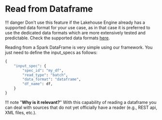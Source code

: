# Read from Dataframe

!!! danger
    Don't use this feature if the Lakehouse Engine already has a supported data format for your use case, as in that case it is preferred to use the dedicated data formats which are more extensively tested and predictable. Check the supported data formats [here](../../../reference/packages/core/definitions.md#packages.core.definitions.InputFormat).

Reading from a Spark DataFrame is very simple using our framework. You just need to define the input_specs as follows: 

```python
{
    "input_spec": {
        "spec_id": "my_df",
        "read_type": "batch",
        "data_format": "dataframe",
        "df_name": df,
    }
}
```

!!! note "**Why is it relevant?**"
    With this capability of reading a dataframe you can deal with sources that do not yet officially have a reader (e.g., REST api, XML files, etc.).